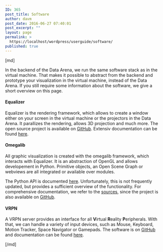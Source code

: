 ```yaml
---
ID: 365
post_title: Software
author: davm
post_date: 2016-06-27 07:40:01
post_excerpt: ""
layout: page
permalink: >
  https://localhost/wordpress/userguide/software/
published: true
---
```

[md]

In the backend of the Data Arena, we run the same software stack as in the virtual machine.
That makes it possible to abstract from the backend and prototype your visualization in the virtual machine, instead of the Data Arena.
If you still require some information about the software, we give a short overview on this page.

#### Equalizer

Equalizer is the rendering framework, which allows to create a window either on your screen in the virtual machine or the projectors in the Data Arena.
It parallizes the rendering, allows 3D projection and much more.
The open source project is available on [GitHub](https://github.com/Eyescale/Equalizer).
Extensiv documentation can be found [here](http://www.equalizergraphics.com/documentation.html).

#### Omegalib

All graphic visualization is created with the omegalib framework, which interacts with Equalizer.
It is an abstraction of OpenGL and allows developement in Python.
Primitive objects, an Open Scene Graph or webviews are all integrated or available over modules.

The Python API is documented [here](https://github.com/uic-evl/omegalib/wiki/Python-Reference##omegalib-python-reference).
Unfortunately, this is not frequently updated, but provides a sufficient overview of the functionality.
For comprehensive documentation, we refer to the [sources](https://github.com/uic-evl/omegalib/blob/master/src/omega/omegaPythonApi.cpp), since the project is also available on [GitHub](https://github.com/uic-evl/omegalib).

#### VRPN

A VRPN server provides an interface for all **V**irtual **R**eality **P**eripherals.
With that, we can handle a variety of input devices, such as Mouse, Keyboard, Motion Tracker, Space Navigator or Gamepads.
The software is on [GitHub](https://github.com/vrpn/vrpn/wiki) and documentation can be found [here](http://dev.vrpn.org/docs/classes.html).

[/md]